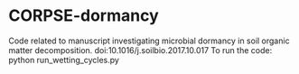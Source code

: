 # CORPSE-dormancy

Code related to manuscript investigating microbial dormancy in soil organic matter decomposition. doi:10.1016/j.soilbio.2017.10.017
To run the code:
python run_wetting_cycles.py
